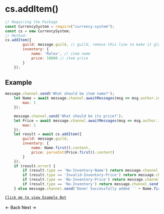 # cs.addItem()
```js
// Requiring the Package
const CurrencySystem = require("currency-system");
const cs = new CurrencySystem;
// Method:
cs.addItem({
        guild: message.guild, // guild, remove this line to make it global
        inventory: {
            name: 'Rolex', // item name
            price: 10000 // item price
        }
    });
```
## Example
```js
message.channel.send('What should be item name?');
    let Name = await message.channel.awaitMessages(msg => msg.author.id == message.author.id, {
        max: 1
    });

    message.channel.send('What should be its price?');
    let Price = await message.channel.awaitMessages(msg => msg.author.id == message.author.id, {
        max: 1
    });
    let result = await cs.addItem({
        guild: message.guild,
        inventory: {
            name: Name.first().content,
            price: parseInt(Price.first().content)
        }
    });
    if (result.error) {
        if (result.type == 'No-Inventory-Name') return message.channel.send('There was a error, Please enter item name to removadd.!')
        if (result.type == 'Invalid-Inventory-Price') return message.channel.send('There was a error, invalid price!')
        if (result.type == 'No-Inventory-Price') return message.channel.send('There was a error, You didnt specify price!')
        if (result.type == 'No-Inventory') return message.channel.send('There was a error, No data recieved!')
    } else message.channel.send('Done! Successfully added `' + Name.first().content + '` to the shop!')
```
[`Click me to view Example Bot`](https://github.com/BIntelligent/currency-system/tree/main/v12-ExampleBot) <br><br>
<a href="https://bintelligent.github.io/currency-system/examples/getShopItems" class="button"><- Back</a>
<a href="https://bintelligent.github.io/currency-system/examples/removeItem" class="button">Next -></a> <br><br><br>
<style>
.button {
    -webkit-appearance: button;
    -moz-appearance: button;
    appearance: button;
    text-align: center;
    text-decoration: none;
    color: initial;
}
 </style>
